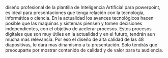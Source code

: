diseño profesional de la plantilla de Inteligencia Artificial para powerpoint, es ideal para 
presentaciones que tenga relación con la tecnología, informática o ciencia. En la actualidad los
avances tecnológicos hacen posible que las maquinas y sistemas piensen y tomen decisiones
independientes, con el objetivo de acelerar procesos. Estos procesos digitales que son muy útiles en 
la actualidad y en el futuro, tendrán aun mucha mas relevancia. Por eso el diseño de alta calidad de 
las 48 diapositivas, le dará mas dinamismo a tu presentación. Solo tendrás que preocuparte por 
mostrar contenido de calidad y de valor para tu audiencia.